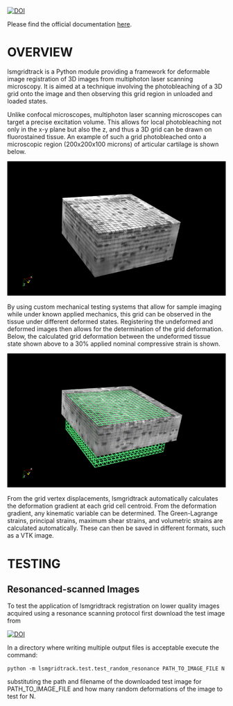 
[![DOI](https://zenodo.org/badge/DOI/10.5281/zenodo.1205560.svg)](https://doi.org/10.5281/zenodo.1205560)

Please find the official documentation [here](http://lsmgridtrack.readthedocs.io/en/master/).

OVERVIEW
==========

lsmgridtrack is a Python module providing a framework for deformable image registration of 3D images from multiphoton laser scanning microscopy. It is aimed at a technique involving the photobleaching of a 3D grid onto the image and then observing this grid region in unloaded and loaded states.

Unlike confocal microscopes, multiphoton laser scanning microscopes can target a precise excitation volume. This allows for local photobleaching not only in the x-y plane but also the z, and thus a 3D grid can be drawn on fluorostained tissue. An example of such a grid photobleached onto a microscopic region (200x200x100 microns) of articular cartilage is shown below.


![image](doc/reference.png)

By using custom mechanical testing systems that allow for sample imaging while under known applied mechanics, this grid can be observed in the tissue under different deformed states. Registering the undeformed and deformed images then allows for the determination of the grid deformation. Below, the calculated grid deformation between the undeformed tissue state shown above to a 30% applied nominal compressive strain is shown.

![image](doc/deforming.gif)

From the grid vertex displacements, lsmgridtrack automatically calculates the deformation gradient at each grid cell centroid. From the deformation gradient, any kinematic variable can be determined. The Green-Lagrange strains, principal strains, maximum shear strains, and volumetric strains are calculated automatically. These can then be saved in different formats, such as a VTK image. 

TESTING
=======

Resonanced-scanned Images
-------------------------
To test the application of lsmgridtrack registration on lower quality images acquired
using a resonance scanning protocol first download the test image from

[![DOI](https://zenodo.org/badge/DOI/10.5281/zenodo.6423385.svg)](https://doi.org/10.5281/zenodo.6423385)

In a directory where writing multiple output files is acceptable execute the command:

```
python -m lsmgridtrack.test.test_random_resonance PATH_TO_IMAGE_FILE N
```

substituting the path and filename of the downloaded test image for PATH_TO_IMAGE_FILE and
how many random deformations of the image to test for N.
